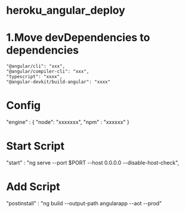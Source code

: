 # heroku_angular_deploy

# 1.Move devDependencies to dependencies
    "@angular/cli": "xxx",
    "@angular/compiler-cli": "xxx",
    "typescript": "xxxx",
    "@angular-devkit/build-angular": "xxxx"

# Config 
"engine" : {
    "node": "xxxxxxx",
    "npm" : "xxxxxx"
}

# Start Script
"start" : "ng serve --port $PORT --host 0.0.0.0 --disable-host-check",

# Add Script
"postinstall" : "ng build --output-path angularapp --aot --prod"